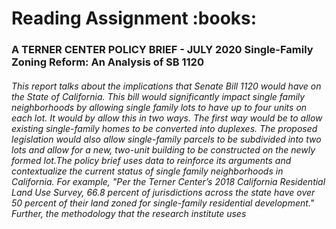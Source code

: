 <h1> Reading Assignment :books:
<h3> A TERNER CENTER POLICY BRIEF - JULY 2020 
Single-Family Zoning Reform: An Analysis of SB 1120
<h6> This report talks about the implications that Senate Bill 1120 would have on the State of California. This bill would significantly impact single family neighborhoods by allowing single family lots to have up to four units on each lot. It would by allow this in two ways. The first way would be to allow existing single-family homes to be converted into duplexes. The proposed legislation would also allow single-family parcels to be subdivided into two lots and allow for a new, two-unit building to be constructed on the newly formed lot.The policy brief uses data to reinforce its arguments and contextualize the current status of single family neighborhoods in California. For example, "Per the Terner Center’s 2018 California Residential Land Use Survey, 66.8 percent of jurisdictions across the state have over 50 percent of their land zoned for single-family residential development." Further, the methodology that the research institute uses 
